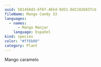 ```yaml
---
uuid: 501450d3-6f6f-465d-9d51-0d21826837cb
fileName: Mango Candy 33
languages:
  - names:
      - Mango Manjar
    language: Español
kind: species
color: "#ff6b00"
category: Plant
---
```

Mango caramelo
